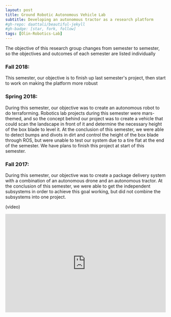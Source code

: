 ```yaml
---
layout: post
title: Ground Robotic Autonomous Vehicle Lab
subtitle: Developing an autonomous tractor as a research platform
#gh-repo: daattali/beautiful-jekyll
#gh-badge: [star, fork, follow]
tags: [Olin-Robotics-Lab]
---
```

The objective of this research group changes from semester to semester, so the objectives and outcomes of each semester are listed individually

### Fall 2018:

This semester, our objective is to finish up last semester's project, then start to work on making the platform more robust

### Spring 2018:

During this semester, our objective was to create an autonomous robot to do terraforming. Robotics lab projects during this semester were mars-themed, and so the concept behind our project was to create a vehicle that could scan the landscape in front of it and determine the necessary height of the box blade to level it. At the conclusion of this semester, we were able to detect bumps and divots in dirt and control the height of the box blade through ROS, but were unable to test our system due to a tire flat at the end of the semester. We have plans to finish this project at start of this semester.

### Fall 2017:
During this semester, our objective was to create a package delivery system with a combination of an autonomous drone and an autonomous tractor. At the conclusion of this semester, we were able to get the independent subsystems in order to achieve this goal working, but did not combine the subsystems into one project.

(video)
<style>
.videoWrapper {
	position: relative;
	padding-bottom: 56.25%;
	padding-top: 25px;
	height: 0;
}
.videoWrapper iframe {
	position: absolute;
	top: 0;
	left: 0;
	width: 100%;
	height: 100%;
}
</style>
<div class="videoWrapper">
    <!-- Copy & Pasted from YouTube -->
    <iframe width="560" height="349" src="http://www.youtube.com/embed/n_dZNLr2cME?rel=0&hd=1" frameborder="0" allowfullscreen></iframe>
</div>
